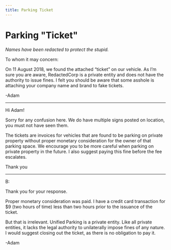 ```yaml
---
title: Parking Ticket
---
```


# Parking "Ticket"

*Names have been redacted to protect the stupid.*

To whom it may concern:

On 11 August 2018, we found the attached “ticket” on our vehicle. As I’m sure you are aware, RedactedCorp is a private entity and does not have the authority to issue fines. I felt you should be aware that some asshole is attaching your company name and brand to fake tickets. 


-Adam

---

Hi Adam!

Sorry for any confusion here. We do have multiple signs posted on location, you must not have seen them. 

The tickets are invoices for vehicles that are found to be parking on private property without proper monetary consideration for the owner of that parking space.  We encourage you to be more careful when parking on private property in the future.  I also suggest paying this fine before the fee escalates. 

Thank you

---

B:

Thank you for your response. 

Proper monetary consideration was paid. I have a credit card transaction for $9 (two hours of time) less than two hours prior to the issuance of the ticket. 

But that is irrelevant. Unified Parking is a private entity. Like all private entities, it lacks the legal authority to unilaterally impose fines of any nature. I would suggest closing out the ticket, as there is no obligation to pay it. 

-Adam
